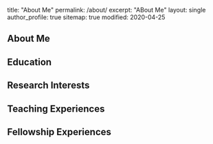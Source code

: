 title: "About Me"
permalink: /about/
excerpt: "ABout Me"
layout: single
author_profile: true
sitemap: true
modified: 2020-04-25

## About Me

## Education

## Research Interests

## Teaching Experiences

## Fellowship Experiences
